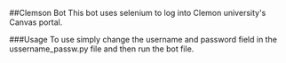 ##Clemson Bot
This bot uses selenium to log into Clemon university's Canvas portal. 

###Usage
To use simply change the username and password field in the ussername_passw.py file and then run the bot file. 
